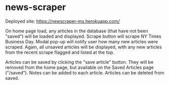 # news-scraper
Deployed site: https://newscraper-ms.herokuapp.com/

On home page load, any articles in the database (that have not been "saved") will be loaded and displayed. Scrape button will scrape NY Times Business Day.  Modal pop-up will notify user how many new articles were scraped.  Again, all unsaved articles will be displayed, with any new articles from the recent scrape flagged and listed at the top.

Articles can be saved by clicking the "save article" button.  They will be removed from the home page, but available on the Saved Articles page ("/saved").  Notes can be added to each article.  Articles can be deleted from saved.
